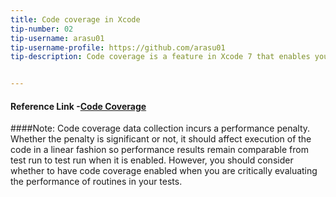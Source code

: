 ```yaml
---
title: Code coverage in Xcode
tip-number: 02
tip-username: arasu01
tip-username-profile: https://github.com/arasu01
tip-description: Code coverage is a feature in Xcode 7 that enables you to visualize and measure how much of your code is being exercised by tests. With code coverage, you can determine whether your tests are doing the job you intended.


---
```

#### Reference Link -[Code Coverage](https://developer.apple.com/library/tvos/documentation/DeveloperTools/Conceptual/testing_with_xcode/chapters/07-code_coverage.html#//apple_ref/doc/uid/TP40014132-CH15-SW1)

####Note:
Code coverage data collection incurs a performance penalty. Whether the penalty is significant or not, it should affect execution of the code in a linear fashion so performance results remain comparable from test run to test run when it is enabled. However, you should consider whether to have code coverage enabled when you are critically evaluating the performance of routines in your tests.